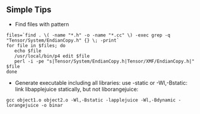 ## Simple Tips

- Find files with pattern
```
files=`find . \( -name "*.h" -o -name "*.cc" \) -exec grep -q "Tensor/System/EndianCopy.h" {} \; -print`
for file in $files; do
   echo $file
   /usr/local/bin/p4 edit $file
   perl -i -pe "s|Tensor/System/EndianCopy.h|Tensor/XMF/EndianCopy.h|" $file
done
```

- Generate executable including all libraries: use -static or -Wl,-Bstatic:
 link libapplejuice statically, but not liborangejuice:
 ```
gcc object1.o object2.o -Wl,-Bstatic -lapplejuice -Wl,-Bdynamic -lorangejuice -o binar
```

